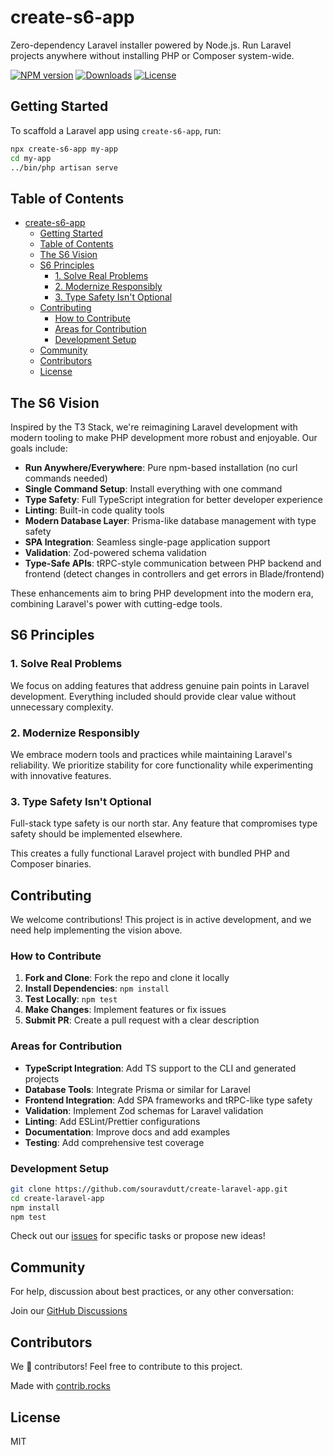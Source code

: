 # create-s6-app

Zero-dependency Laravel installer powered by Node.js. Run Laravel projects anywhere without installing PHP or Composer system-wide.

[![NPM version](https://img.shields.io/npm/v/create-s6-app.svg)](https://www.npmjs.com/package/create-s6-app)
[![Downloads](https://img.shields.io/npm/dm/create-s6-app.svg)](https://www.npmjs.com/package/create-s6-app)
[![License](https://img.shields.io/npm/l/create-s6-app.svg)](https://github.com/souravdutt/create-laravel-app/blob/main/LICENSE)


## Getting Started

To scaffold a Laravel app using `create-s6-app`, run:

```bash
npx create-s6-app my-app
cd my-app
../bin/php artisan serve
```

## Table of Contents

- [create-s6-app](#create-s6-app)
  - [Getting Started](#getting-started)
  - [Table of Contents](#table-of-contents)
  - [The S6 Vision](#the-s6-vision)
  - [S6 Principles](#s6-principles)
    - [1. Solve Real Problems](#1-solve-real-problems)
    - [2. Modernize Responsibly](#2-modernize-responsibly)
    - [3. Type Safety Isn't Optional](#3-type-safety-isnt-optional)
  - [Contributing](#contributing)
    - [How to Contribute](#how-to-contribute)
    - [Areas for Contribution](#areas-for-contribution)
    - [Development Setup](#development-setup)
  - [Community](#community)
  - [Contributors](#contributors)
  - [License](#license)

## The S6 Vision

Inspired by the T3 Stack, we're reimagining Laravel development with modern tooling to make PHP development more robust and enjoyable. Our goals include:

- **Run Anywhere/Everywhere**: Pure npm-based installation (no curl commands needed)
- **Single Command Setup**: Install everything with one command
- **Type Safety**: Full TypeScript integration for better developer experience
- **Linting**: Built-in code quality tools
- **Modern Database Layer**: Prisma-like database management with type safety
- **SPA Integration**: Seamless single-page application support
- **Validation**: Zod-powered schema validation
- **Type-Safe APIs**: tRPC-style communication between PHP backend and frontend (detect changes in controllers and get errors in Blade/frontend)

These enhancements aim to bring PHP development into the modern era, combining Laravel's power with cutting-edge tools.

## S6 Principles

### 1. Solve Real Problems

We focus on adding features that address genuine pain points in Laravel development. Everything included should provide clear value without unnecessary complexity.

### 2. Modernize Responsibly

We embrace modern tools and practices while maintaining Laravel's reliability. We prioritize stability for core functionality while experimenting with innovative features.

### 3. Type Safety Isn't Optional

Full-stack type safety is our north star. Any feature that compromises type safety should be implemented elsewhere.

This creates a fully functional Laravel project with bundled PHP and Composer binaries.

## Contributing

We welcome contributions! This project is in active development, and we need help implementing the vision above.

### How to Contribute

1. **Fork and Clone**: Fork the repo and clone it locally
2. **Install Dependencies**: `npm install`
3. **Test Locally**: `npm test`
4. **Make Changes**: Implement features or fix issues
5. **Submit PR**: Create a pull request with a clear description

### Areas for Contribution

- **TypeScript Integration**: Add TS support to the CLI and generated projects
- **Database Tools**: Integrate Prisma or similar for Laravel
- **Frontend Integration**: Add SPA frameworks and tRPC-like type safety
- **Validation**: Implement Zod schemas for Laravel validation
- **Linting**: Add ESLint/Prettier configurations
- **Documentation**: Improve docs and add examples
- **Testing**: Add comprehensive test coverage

### Development Setup

```bash
git clone https://github.com/souravdutt/create-laravel-app.git
cd create-laravel-app
npm install
npm test
```

Check out our [issues](https://github.com/souravdutt/create-laravel-app/issues) for specific tasks or propose new ideas!

## Community

For help, discussion about best practices, or any other conversation:

Join our [GitHub Discussions](https://github.com/souravdutt/create-laravel-app/discussions)

## Contributors

We 💖 contributors! Feel free to contribute to this project.

Made with [contrib.rocks](https://contrib.rocks/)

## License

MIT